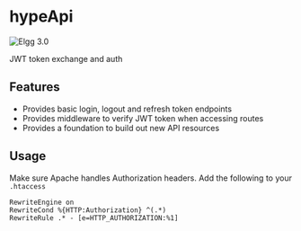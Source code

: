 hypeApi
=======
![Elgg 3.0](https://img.shields.io/badge/Elgg-3.0-orange.svg?style=flat-square)

JWT token exchange and auth

## Features

* Provides basic login, logout and refresh token endpoints
* Provides middleware to verify JWT token when accessing routes
* Provides a foundation to build out new API resources 

## Usage 

Make sure Apache handles Authorization headers. Add the following to your `.htaccess`

```
RewriteEngine on
RewriteCond %{HTTP:Authorization} ^(.*)
RewriteRule .* - [e=HTTP_AUTHORIZATION:%1]
```